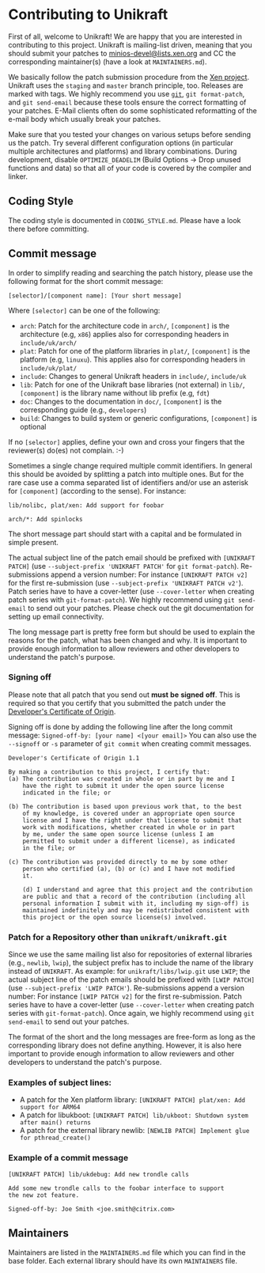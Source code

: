 Contributing to Unikraft
=======================

First of all, welcome to Unikraft! We are happy that you are interested
in contributing to this project. Unikraft is mailing-list driven,
meaning that you should submit your patches to
<minios-devel@lists.xen.org> and CC the corresponding maintainer(s)
(have a look at `MAINTAINERS.md`).

We basically follow the patch submission procedure from the [Xen
project](https://wiki.xenproject.org/wiki/Submitting_Xen_Project_Patches).
Unikraft uses the `staging` and `master` branch principle,
too. Releases are marked with tags. We highly recommend you use
[`git`](http://git-scm.com/), `git format-patch`, and `git send-email`
because these tools ensure the correct formatting of your
patches. E-Mail clients often do some sophisticated reformatting of
the e-mail body which usually break your patches.

Make sure that you tested your changes on various setups before
sending us the patch. Try several different configuration options (in particular
multiple architectures and platforms) and library combinations. During
development, disable `OPTIMIZE_DEADELIM`
(Build Options -> Drop unused functions and data)
so that all of your code is covered by the compiler and linker.


Coding Style
------------

The coding style is documented in `CODING_STYLE.md`. Please have a
look there before committing.


Commit message
--------------

In order to simplify reading and searching the patch history, please
use the following format for the short commit message:

	[selector]/[component name]: [Your short message]

Where `[selector]` can be one of the following:

* `arch`: Patch for the architecture code in `arch/`,
          `[component]` is the architecture (e.g, `x86`)
          applies also for corresponding headers in `include/uk/arch/`
* `plat`: Patch for one of the platform libraries in `plat/`,
          `[component]` is the platform (e.g, `linuxu`). This
          applies also for corresponding headers in `include/uk/plat/`
* `include`: Changes to general Unikraft headers in `include/`, `include/uk`
* `lib`: Patch for one of the Unikraft base libraries (not external) in `lib/`,
          `[component]` is the library name without lib prefix (e.g, `fdt`)
* `doc`: Changes to the documentation in `doc/`,
         `[component]` is the corresponding guide (e.g., `developers`)
* `build`: Changes to build system or generic configurations,
           `[component]` is optional

If no `[selector]` applies, define your own and cross your fingers that the
reviewer(s) do(es) not complain. :-)

Sometimes a single change required multiple commit identifiers. In general this
should be avoided by splitting a patch into multiple ones. But for the rare
case use a comma separated list of identifiers and/or use an asterisk for
`[component]` (according to the sense). For instance:

	lib/nolibc, plat/xen: Add support for foobar

	arch/*: Add spinlocks

The short message part should start with a capital and be formulated in simple
present.

The actual subject line of the patch email should be prefixed with
`[UNIKRAFT PATCH]` (use `--subject-prefix 'UNIKRAFT PATCH'` for
`git format-patch`). Re-submissions append a version number:
For instance `[UNIKRAFT PATCH v2]` for the first re-submission (use
`--subject-prefix 'UNIKRAFT PATCH v2'`). Patch series have to have a
cover-letter (use `--cover-letter` when creating patch series with
`git-format-patch`). We highly recommend using `git send-email`
to send out your patches. Please check out the git documentation for setting
up email connectivity.

The long message part is pretty free form but should be used to
explain the reasons for the patch, what has been changed and why. It
is important to provide enough information to allow reviewers and other
developers to understand the patch's purpose.

### Signing off

Please note that all patch that you send out __must__ __be__
__signed__ __off__.  This is required so that you certify that you
submitted the patch under the [Developer's Certificate of
Origin](https://www.kernel.org/doc/html/latest/process/submitting-patches.html#developer-s-certificate-of-origin-1-1).

Signing off is done by adding the following line after the long commit message:
 `Signed-off-by: [your name] <[your email]>`
You can also use the `--signoff` or `-s`  parameter of `git commit` when
creating commit messages.

	Developer's Certificate of Origin 1.1

	By making a contribution to this project, I certify that:
	(a) The contribution was created in whole or in part by me and I
	    have the right to submit it under the open source license
	    indicated in the file; or

	(b) The contribution is based upon previous work that, to the best
	    of my knowledge, is covered under an appropriate open source
	    license and I have the right under that license to submit that
	    work with modifications, whether created in whole or in part
	    by me, under the same open source license (unless I am
	    permitted to submit under a different license), as indicated
	    in the file; or

	(c) The contribution was provided directly to me by some other
	    person who certified (a), (b) or (c) and I have not modified
	    it.

        (d) I understand and agree that this project and the contribution
	    are public and that a record of the contribution (including all
	    personal information I submit with it, including my sign-off) is
	    maintained indefinitely and may be redistributed consistent with
	    this project or the open source license(s) involved.

### Patch for a Repository other than `unikraft/unikraft.git`

Since we use the same mailing list also for repositories of external libraries
(e.g., `newlib`, `lwip`), the subject prefix has to include the name of the
library instead of `UNIKRAFT`. As example: for `unikraft/libs/lwip.git`
use `LWIP`; the actual subject line of the patch emails should be prefixed with
`[LWIP PATCH]` (use `--subject-prefix 'LWIP PATCH'`). Re-submissions append
a version number: For instance `[LWIP PATCH v2]` for the first re-submission.
Patch series have to have a cover-letter (use `--cover-letter` when creating
patch series with `git-format-patch`). Once again, we highly recommend using
`git send-email` to send out your patches.

The format of the short and the long messages are free-form as long as the
corresponding library does not define anything. However, it is also here
important to provide enough information to allow reviewers and other developers
to understand the patch's purpose.

### Examples of subject lines:
- A patch for the Xen platform library:
  `[UNIKRAFT PATCH] plat/xen: Add support for ARM64`
- A patch for libukboot:
  `[UNIKRAFT PATCH] lib/ukboot: Shutdown system after main() returns`
- A patch for the external library newlib:
  `[NEWLIB PATCH] Implement glue for pthread_create()`

### Example of a commit message

	[UNIKRAFT PATCH] lib/ukdebug: Add new trondle calls

	Add some new trondle calls to the foobar interface to support
	the new zot feature.

	Signed-off-by: Joe Smith <joe.smith@citrix.com>


Maintainers
-----------

Maintainers are listed in the `MAINTAINERS.md` file which you can find in the
base folder. Each external library should have its own `MAINTAINERS` file.
